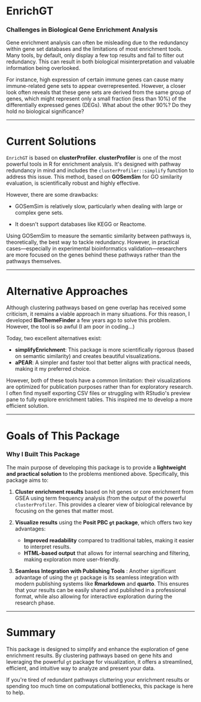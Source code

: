 
# EnrichGT

### Challenges in Biological Gene Enrichment Analysis

Gene enrichment analysis can often be misleading due to the redundancy within gene set databases and the limitations of most enrichment tools. Many tools, by default, only display a few top results and fail to filter out redundancy. This can result in both biological misinterpretation and valuable information being overlooked. 

For instance, high expression of certain immune genes can cause many immune-related gene sets to appear overrepresented. However, a closer look often reveals that these gene sets are derived from the same group of genes, which might represent only a small fraction (less than 10%) of the differentially expressed genes (DEGs). What about the other 90%? Do they hold no biological significance?

---

# Current Solutions

`EnrichGT` is based on **clusterProfiler**. **clusterProfiler** is one of the most powerful tools in R for enrichment analysis. It's designed with pathway redundancy in mind and includes the `clusterProfiler::simplify` function to address this issue. This method, based on **GOSemSim** for GO similarity evaluation, is scientifically robust and highly effective. 

However, there are some drawbacks:

- GOSemSim is relatively slow, particularly when dealing with large or complex gene sets.

- It doesn't support databases like KEGG or Reactome.


Using GOSemSim to measure the semantic similarity between pathways is, theoretically, the best way to tackle redundancy. However, in practical cases—especially in experimental bioinformatics validation—researchers are more focused on the genes behind these pathways rather than the pathways themselves.

---

# Alternative Approaches


Although clustering pathways based on gene overlap has received some criticism, it remains a viable approach in many situations. For this reason, I developed **BioThemeFinder** a few years ago to solve this problem. However, the tool is so awful (I am poor in coding...)

Today, two excellent alternatives exist:

- **simplifyEnrichment**: This package is more scientifically rigorous (based on semantic similarity) and creates beautiful visualizations.
- **aPEAR**: A simpler and faster tool that better aligns with practical needs, making it my preferred choice.

However, both of these tools have a common limitation: their visualizations are optimized for publication purposes rather than for exploratory research. I often find myself exporting CSV files or struggling with RStudio's preview pane to fully explore enrichment tables. This inspired me to develop a more efficient solution.

---

# Goals of This Package

### Why I Built This Package

The main purpose of developing this package is to provide a **lightweight and practical solution** to the problems mentioned above. Specifically, this package aims to:

1. **Cluster enrichment results** based on hit genes or core enrichment from GSEA using term frequency analysis (from the output of the powerful `clusterProfiler`. This provides a clearer view of biological relevance by focusing on the genes that matter most.
   
2. **Visualize results** using the **Posit PBC `gt` package**, which offers two key advantages:
   - **Improved readability** compared to traditional tables, making it easier to interpret results.
   - **HTML-based output** that allows for internal searching and filtering, making exploration more user-friendly.

3. **Seamless Integration with Publishing Tools** : Another significant advantage of using the `gt` package is its seamless integration with modern publishing systems like **Rmarkdown** and **quarto**. This ensures that your results can be easily shared and published in a professional format, while also allowing for interactive exploration during the research phase.

---

# Summary

This package is designed to simplify and enhance the exploration of gene enrichment results. By clustering pathways based on gene hits and leveraging the powerful `gt` package for visualization, it offers a streamlined, efficient, and intuitive way to analyze and present your data. 

If you're tired of redundant pathways cluttering your enrichment results or spending too much time on computational bottlenecks, this package is here to help.

